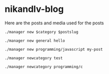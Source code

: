 # nikandlv-blog

Here are the posts and media used for the posts

`./manager new $category $postslug`

`./manager new general hello`

`./manager new programming/javascript my-post`

`./manager newcategory test`

`./manager newcategory programming/c`
